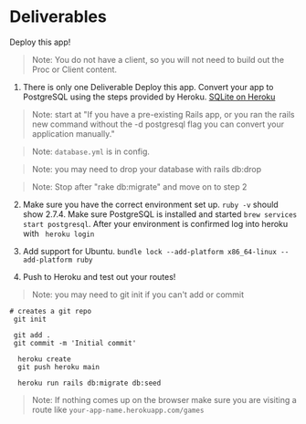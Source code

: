 # Deliverables
Deploy this app!
> Note: You do not have a client, so you will not need to build out the Proc or Client content.

1. There is only one Deliverable Deploy this app. 
Convert your app to PostgreSQL using the steps provided by Heroku. [SQLite on Heroku](https://devcenter.heroku.com/articles/sqlite3) 

>Note: start at "If you have a pre-existing Rails app, or you ran the rails new command without the -d postgresql flag you can convert your application manually."

>Note: `database.yml` is in config.   

>Note: you may need to drop your database with rails db:drop  

>Note: Stop after "rake db:migrate" and move on to step 2

2. Make sure you have the correct environment set up. `ruby -v` should show 2.7.4. Make sure PostgreSQL is installed and started  `brew services start postgresql`. After your environment is confirmed log into heroku with ` heroku login`

3. Add support for Ubuntu. `bundle lock --add-platform x86_64-linux --add-platform ruby`


4. Push to Heroku and test out your routes!
> Note: you may need to git init if you can't add or commit 
```
# creates a git repo
 git init
 
 git add .
 git commit -m 'Initial commit'

  heroku create
  git push heroku main

  heroku run rails db:migrate db:seed

```
>Note: If nothing comes up on the browser make sure you are visiting a route like `your-app-name.herokuapp.com/games`